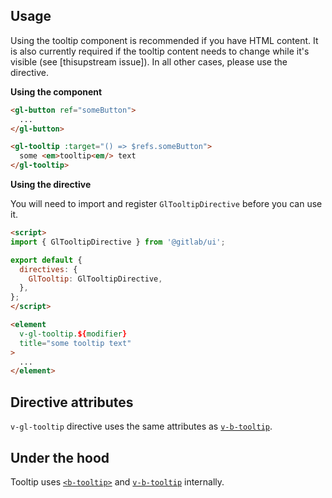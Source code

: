 ## Usage

Using the tooltip component is recommended if you have HTML content.
It is also currently required if the tooltip content needs to change while it's visible
(see [thisupstream issue]). In all other cases, please use the directive.

[this upstream issue]: https://github.com/bootstrap-vue/bootstrap-vue/issues/2142

**Using the component**

~~~html
<gl-button ref="someButton">
  ...
</gl-button>

<gl-tooltip :target="() => $refs.someButton">
  some <em>tooltip<em/> text
</gl-tooltip>
~~~

**Using the directive**

You will need to import and register `GlTooltipDirective` before you can use it.

~~~html
<script>
import { GlTooltipDirective } from '@gitlab/ui';

export default {
  directives: {
    GlTooltip: GlTooltipDirective,
  },
};
</script>

<element
  v-gl-tooltip.${modifier}
  title="some tooltip text"
>
  ...
</element>
~~~

## Directive attributes

`v-gl-tooltip` directive uses the same attributes as [`v-b-tooltip`].

## Under the hood

Tooltip uses [`<b-tooltip>`] and [`v-b-tooltip`] internally.

[`<b-tooltip>`]: https://bootstrap-vue.org/docs/components/tooltip

[`v-b-tooltip`]: https://bootstrap-vue.org/docs/directives/tooltip

